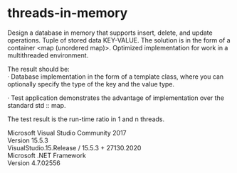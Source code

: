 # threads-in-memory

Design a database in memory that supports insert, delete, and update operations. Tuple of stored data KEY-VALUE.
The solution is in the form of a container &lt;map (unordered map)>.  Optimized implementation for work in a multithreaded environment.


The result should be:  
· Database implementation in the form of a template class, where you can optionally specify the type of the key and the value type. 

· Test application demonstrates the advantage of implementation over the standard std :: map.

The test result is the run-time ratio in 1 and n threads.

Microsoft Visual Studio Community 2017     
Version 15.5.3             
VisualStudio.15.Release / 15.5.3 + 27130.2020             
Microsoft .NET Framework	               		
Version 4.7.02556		             

